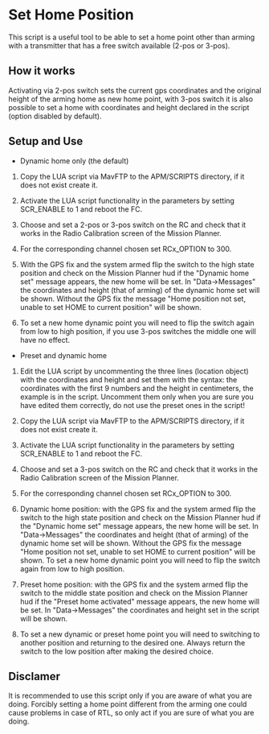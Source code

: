 # Set Home Position

This script is a useful tool to be able to set a home point other than arming with a transmitter that has a free switch
available (2-pos or 3-pos).

## How it works

Activating via 2-pos switch sets the current gps coordinates and the original height of the arming home as new home point, with
3-pos switch it is also possible to set a home with coordinates and height declared in the script (option disabled by default).

## Setup and Use

- Dynamic home only (the default)

1) Copy the LUA script via MavFTP to the APM/SCRIPTS directory, if it does not exist create it.

2) Activate the LUA script functionality in the parameters by setting SCR_ENABLE to 1 and reboot the FC.

3) Choose and set a 2-pos or 3-pos switch on the RC and check that it works in the Radio Calibration screen
of the Mission Planner.

4) For the corresponding channel chosen set RCx_OPTION to 300.

5) With the GPS fix and the system armed flip the switch to the high state position and check on the Mission Planner hud
if the "Dynamic home set" message appears, the new home will be set.
In "Data->Messages" the coordinates and height (that of arming) of the dynamic home set will be shown.
Without the GPS fix the message "Home position not set, unable to set HOME to current position" will be shown.
   
6) To set a new home dynamic point you will need to flip the switch again from low to high position, if you use 3-pos
switches the middle one will have no effect.


- Preset and dynamic home

1) Edit the LUA script by uncommenting the three lines (location object) with the coordinates and height and set them with the syntax:
the coordinates with the first 9 numbers and the height in centimeters, the example is in the script.
Uncomment them only when you are sure you have edited them correctly, do not use the preset ones in the script!

2) Copy the LUA script via MavFTP to the APM/SCRIPTS directory, if it does not exist create it.

3) Activate the LUA script functionality in the parameters by setting SCR_ENABLE to 1 and reboot the FC.

4) Choose and set a 3-pos switch on the RC and check that it works in the Radio Calibration screen of the Mission Planner.

5) For the corresponding channel chosen set RCx_OPTION to 300.

6) Dynamic home position: with the GPS fix and the system armed flip the switch to the high state position and check on the
Mission Planner hud if the "Dynamic home set" message appears, the new home will be set.
In "Data->Messages" the coordinates and height (that of arming) of the dynamic home set will be shown.
Without the GPS fix the message "Home position not set, unable to set HOME to current position" will be shown.
To set a new home dynamic point you will need to flip the switch again from low to high position.
   
7) Preset home position: with the GPS fix and the system armed flip the switch to the middle state position and check on the
Mission Planner hud if the "Preset home activated" message appears, the new home will be set.
In "Data->Messages" the coordinates and height set in the script will be shown.

8) To set a new dynamic or preset home point you will need to switching to another position and returning to the desired one.
Always return the switch to the low position after making the desired choice.   

## Disclamer

It is recommended to use this script only if you are aware of what you are doing.
Forcibly setting a home point different from the arming one could cause problems in case of RTL, so only act if you are sure
of what you are doing.
